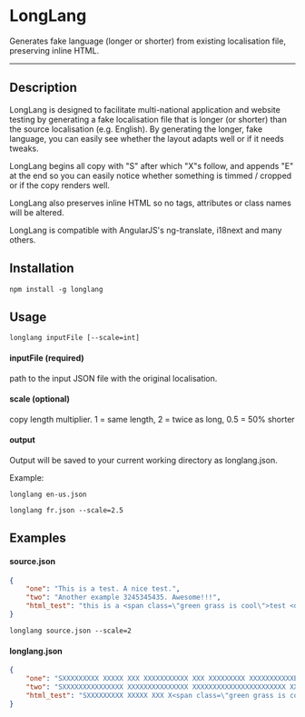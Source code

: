 LongLang
========

Generates fake language (longer or shorter) from existing localisation file, preserving inline HTML.

--------

## Description
LongLang is designed to facilitate multi-national application and website testing by generating a fake localisation file that is longer (or shorter) than the source localisation (e.g. English). By generating the longer, fake language, you can easily see whether the layout adapts well or if it needs tweaks.

LongLang begins all copy with "S" after which "X"s follow, and appends "E" at the end so you can easily notice whether something is timmed / cropped or if the copy renders well.

LongLang also preserves inline HTML so no tags, attributes or class names will be altered.

LongLang is compatible with AngularJS's ng-translate, i18next and many others.

## Installation
```
npm install -g longlang
```

## Usage
```
longlang inputFile [--scale=int]
```

#### inputFile (required)
path to the input JSON file with the original localisation.

#### scale (optional)
copy length multiplier. 1 = same length, 2 = twice as long, 0.5 = 50% shorter

#### output
Output will be saved to your current working directory as longlang.json.

Example:
```
longlang en-us.json
```
```
longlang fr.json --scale=2.5
```

## Examples

#### source.json
```json
{
    "one": "This is a test. A nice test.",
    "two": "Another example 3245345435. Awesome!!!",
    "html_test": "this is a <span class=\"green grass is cool\">test <div attribute=\"test\">(quite a long one)</div></span> and it goes to here."
}
```

```
longlang source.json --scale=2
```

#### longlang.json
```json
{
    "one": "SXXXXXXXXX XXXXX XXX XXXXXXXXXXX XXX XXXXXXXXX XXXXXXXXXXXE",
    "two": "SXXXXXXXXXXXXXXX XXXXXXXXXXXXXXX XXXXXXXXXXXXXXXXXXXXXXX XXXXXXXXXXXXXXXXXXXXXE",
    "html_test": "SXXXXXXXXX XXXXX XXX X<span class=\"green grass is cool\">XXXXXXXXX X<div attribute=\"test\">XXXXXXXXXXXXX XXX XXXXXXXXX XXXXXXXXX</div>X</span>X XXXXXXX XXXXX XXXXXXXXX XXXXX XXXXXXXXXXXE"
}
```
